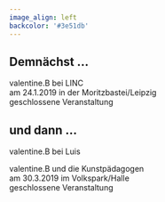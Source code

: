 ```yaml
---
image_align: left
backcolor: '#3e51db'
---
```


## **Demnächst …**

valentine.B bei LINC<br>am 24.1.2019 in der Moritzbastei/Leipzig<br>geschlossene Veranstaltung

## **und dann …**

valentine.B bei Luis<br>

valentine.B und die Kunstpädagogen<br>am 30.3.2019 im Volkspark/Halle<br>geschlossene Veranstaltung
